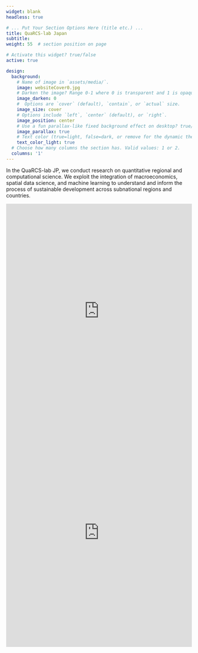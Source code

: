 ```yaml
---
widget: blank
headless: true

# ... Put Your Section Options Here (title etc.) ...
title: QuaRCS-lab Japan
subtitle:
weight: 55  # section position on page

# Activate this widget? true/false
active: true

design:
  background:
    # Name of image in `assets/media/`.
    image: websiteCover0.jpg
    # Darken the image? Range 0-1 where 0 is transparent and 1 is opaque.
    image_darken: 0
    #  Options are `cover` (default), `contain`, or `actual` size.
    image_size: cover
    # Options include `left`, `center` (default), or `right`.
    image_position: center
    # Use a fun parallax-like fixed background effect on desktop? true/false
    image_parallax: true
    # Text color (true=light, false=dark, or remove for the dynamic theme color).
    text_color_light: true
  # Choose how many columns the section has. Valid values: 1 or 2.
  columns: '1'
---
```

In the QuaRCS-lab JP, we conduct research on quantitative regional and computational science. We exploit the integration of macroeconomics, spatial data science, and machine learning to understand and inform the process of sustainable development across subnational regions and countries.

<iframe height="600" width="100%" frameborder="no" src="https://carlos-mendez.my.canva.site/quarcs-labjp?height=600"> </iframe>


<iframe height="600" width="100%" frameborder="no" src="https://carlosmendez777.users.earthengine.app/view/worldviirs-like?height=600"> </iframe>

